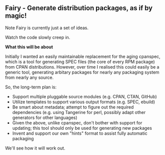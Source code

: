 Fairy - Generate distribution packages, as if by magic!
-------------------------------------------------------

Note Fairy is currently just a set of ideas.

Watch the code slowly creep in.


**What this will be about**

Initially I wanted an easily maintainable replacement for the aging
cpanspec, which is a tool for generating SPEC files (the core of every
RPM package) from CPAN distributions.  However, over time I realised
this could easily be a generic tool, generating arbitary packages for
nearly any packaging system from nearly any source.

So, the long-term plan is:

* Support multiple pluggable source modules (e.g. CPAN, CTAN, GitHub)
* Utilize templates to support various output formats (e.g. SPEC, ebuild)
* Be smart about metadata; attempt to figure out the required dependencies (e.g. using Tangerine for perl, possibly adapt other generators for other languages)
* Given the above, unlike cpanspec, don't bother with support for updating; this tool should only be used for generating new packages
* Invent and support our own "hints" format to assist fully automatic packaging

We'll see how it will work out.
